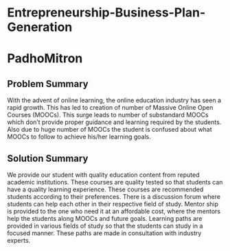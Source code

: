 # Entrepreneurship-Business-Plan-Generation

# PadhoMitron

## Problem Summary

With the advent of online learning, the online education industry has seen a rapid growth. This
has led to creation of number of Massive Online Open Courses (MOOCs). This surge leads to
number of substandard MOOCs which don’t provide proper guidance and learning required by
the students. Also due to huge number of MOOCs the student is confused about what MOOCs
to follow to achieve his/her learning goals.

## Solution Summary

We provide our student with quality education content from reputed academic institutions.
These courses are quality tested so that students can have a quality learning experience. These
courses are recommended students according to their preferences. There is a discussion forum
where students can help each other in their respective field of study. Mentor ship is provided
to the one who need it at an affordable cost, where the mentors help the students along MOOCs
and future goals. Learning paths are provided in various fields of study so that the students can
study in a focused manner. These paths are made in consultation with industry experts.
